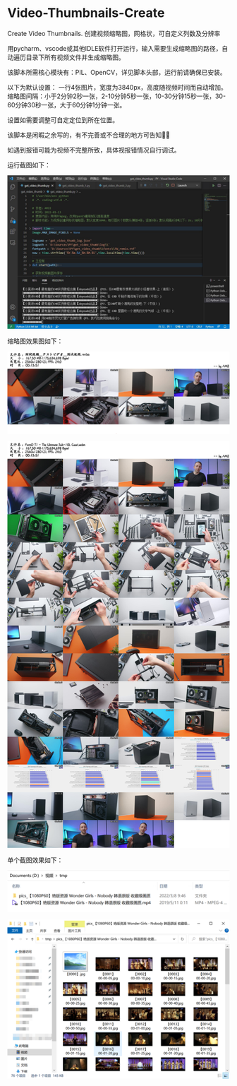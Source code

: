 # Video-Thumbnails-Create
Create Video Thumbnails. 创建视频缩略图，网格状，可自定义列数及分辨率

用pycharm、vscode或其他IDLE软件打开运行，输入需要生成缩略图的路径，自动遍历目录下所有视频文件并生成缩略图。

该脚本所需核心模块有：PIL、OpenCV，详见脚本头部，运行前请确保已安装。

以下为默认设置：
一行4张图片，宽度为3840px，高度随视频时间而自动增加。
缩略图间隔：小于2分钟2秒一张，2-10分钟5秒一张，10-30分钟15秒一张，30-60分钟30秒一张，大于60分钟1分钟一张。

设置如需要调整可自定定位到所在位置。

该脚本是闲暇之余写的，有不完善或不合理的地方可告知🙌🙌

如遇到报错可能为视频不完整所致，具体视报错情况自行调试。

运行截图如下：

![image](https://github.com/Amii-Henin/Video-Thumbnails-Creater/blob/2f48c5e14638d876d04f199eb3bbc5ea6b972669/sample/get_video_thumb_running.jpg)


缩略图效果图如下：

![image](https://github.com/Amii-Henin/Video-Thumbnails-Creater/blob/687a8cfbf00f6cad3093a7b1ee0cb2d528dfd683/%E6%B8%AC%E8%A9%A6%E8%A6%96%E9%A0%BB__%E3%83%86%E3%82%B9%E3%83%88%E3%83%93%E3%83%87%E3%82%AA__%E6%B5%8B%E8%AF%95%E8%A7%86%E9%A2%91_thumb.jpg)

![image](https://github.com/Amii-Henin/Video-Thumbnails-Creater/blob/687a8cfbf00f6cad3093a7b1ee0cb2d528dfd683/FormD%20T1%20-%20The%20Ultimate%20Sub-10L%20Case!_thumb.jpg)


单个截图效果如下：

![image](https://github.com/Amii-Henin/Video-Thumbnails-Creater/blob/47baa639146459899c39fddd458b1fc096cfc162/sample/SinglePic.png)

![image](https://github.com/Amii-Henin/Video-Thumbnails-Creater/blob/47baa639146459899c39fddd458b1fc096cfc162/sample/SinglePics.png)
